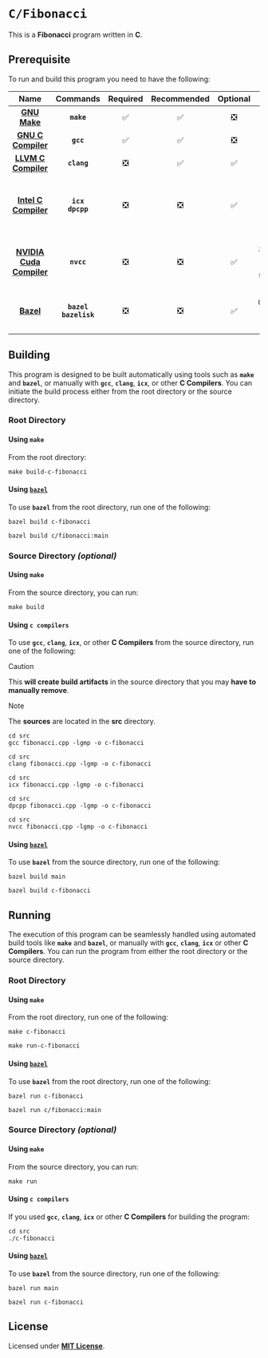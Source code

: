 # `C/Fibonacci`

This is a **Fibonacci** program written in **C**.

## Prerequisite

To run and build this program you need to have the following:

<div align="center">

| Name | Commands | Required | Recommended | Optional | Notes |
|:----:|:--------:|:--------:|:-----------:|:--------:|:-----:|
| [**GNU Make**](https://www.gnu.org/software/make/) | **`make`** | &#9989; | &#9989; | &#10062; | **`sudo apt install make`** |
| [**GNU C Compiler**](https://gcc.gnu.org) | **`gcc`** | &#9989; | &#9989; | &#10062; | **`sudo apt install gcc`** |
| [**LLVM C Compiler**](https://releases.llvm.org/download.html) | **`clang`** | &#10062; | &#9989; | &#9989; | **`sudo apt install clang`** |
| [**Intel C Compiler**](https://www.intel.com/content/www/us/en/developer/tools/oneapi/dpc-compiler.html) | **`icx`**<br>**`dpcpp`** | &#10062; | &#10062; | &#9989; | **`sudo apt install intel-basekit`**<br>or<br>**`sudo apt install intel-hpckit`** |
| [**NVIDIA Cuda Compiler**](https://developer.nvidia.com/cuda-downloads) | **`nvcc`** | &#10062; | &#10062; | &#9989; | **`sudo apt install nvidia-cuda-toolkit`**<br>or<br>**`sudo apt instal cuda`** |
| [**Bazel**](https://bazel.build/) | **`bazel`**<br>**`bazelisk`** | &#10062; | &#10062; | &#9989; | **`npm install -g @bazel/bazelisk`**<br>or<br>**`sudo apt install bazel`** |

</div>

## Building

This program is designed to be built automatically using tools such as **`make`** and **`bazel`**, or manually with **`gcc`**, **`clang`**, **`icx`**, or other **C Compilers**. You can initiate the build process either from the root directory or the source directory.

### Root Directory

#### Using `make`

From the root directory:

```
make build-c-fibonacci
```

#### Using [`bazel`](https://bazel.build/install)

To use **`bazel`** from the root directory, run one of the following:

```
bazel build c-fibonacci
```
```
bazel build c/fibonacci:main
```

### Source Directory _(optional)_

#### Using `make`

From the source directory, you can run:

```
make build
```

#### Using `c compilers`

To use **`gcc`**, **`clang`**, **`icx`**, or other **C Compilers** from the source directory, run one of the following:

> [!CAUTION]
> This **will create build artifacts** in the source directory that you may **have to manually remove**.

> [!NOTE]
> The **sources** are located in the **src** directory.

```
cd src
gcc fibonacci.cpp -lgmp -o c-fibonacci
```
```
cd src
clang fibonacci.cpp -lgmp -o c-fibonacci
```
```
cd src
icx fibonacci.cpp -lgmp -o c-fibonacci
```
```
cd src
dpcpp fibonacci.cpp -lgmp -o c-fibonacci
```
```
cd src
nvcc fibonacci.cpp -lgmp -o c-fibonacci
```


#### Using [`bazel`](https://bazel.build/install)

To use **`bazel`** from the source directory, run one of the following:

```
bazel build main
```
```
bazel build c-fibonacci
```

## Running

The execution of this program can be seamlessly handled using automated build tools like **`make`** and **`bazel`**, or manually with **`gcc`**, **`clang`**, **`icx`** or other **C Compilers**. You can run the program from either the root directory or the source directory.

### Root Directory

#### Using `make`

From the root directory, run one of the following:

```
make c-fibonacci
```
```
make run-c-fibonacci
```

#### Using [`bazel`](https://bazel.build/install)

To use **`bazel`** from the root directory, run one of the following:

```
bazel run c-fibonacci
```
```
bazel run c/fibonacci:main
```

### Source Directory _(optional)_

#### Using `make`

From the source directory, you can run:

```
make run
```

#### Using `c compilers`

If you used **`gcc`**, **`clang`**, **`icx`** or other **C Compilers** for building the program:

```
cd src
./c-fibonacci
```

#### Using [`bazel`](https://bazel.build/install)

To use **`bazel`** from the source directory, run one of the following:

```
bazel run main
```
```
bazel run c-fibonacci
```

## License

Licensed under [**MIT License**](LICENSE).
